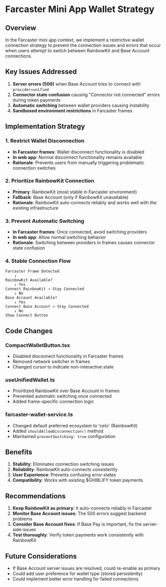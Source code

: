# Farcaster Mini App Wallet Strategy

## Overview

In the Farcaster mini app context, we implement a restrictive wallet connection strategy to prevent the connection issues and errors that occur when users attempt to switch between RainbowKit and Base Account connections.

## Key Issues Addressed

1. **Server errors (500)** when Base Account tries to connect with `provider=unified`
2. **Connector state confusion** causing "Connector not connected" errors during token payments
3. **Automatic switching** between wallet providers causing instability
4. **Sandboxed environment restrictions** in Farcaster frames

## Implementation Strategy

### 1. Restrict Wallet Disconnection

- **In Farcaster frames**: Wallet disconnect functionality is disabled
- **In web app**: Normal disconnect functionality remains available
- **Rationale**: Prevents users from manually triggering problematic connection switches

### 2. Prioritize RainbowKit Connection

- **Primary**: RainbowKit (most stable in Farcaster environment)
- **Fallback**: Base Account (only if RainbowKit unavailable)
- **Rationale**: RainbowKit auto-connects reliably and works well with the existing infrastructure

### 3. Prevent Automatic Switching

- **In Farcaster frames**: Once connected, avoid switching providers
- **In web app**: Allow normal switching behavior
- **Rationale**: Switching between providers in frames causes connector state confusion

### 4. Stable Connection Flow

```
Farcaster Frame Detected
    ↓
RainbowKit Available?
    ↓ Yes
Connect RainbowKit → Stay Connected
    ↓ No
Base Account Available?
    ↓ Yes
Connect Base Account → Stay Connected
    ↓ No
Show Connect Button
```

## Code Changes

### CompactWalletButton.tsx
- Disabled disconnect functionality in Farcaster frames
- Removed network switcher in frames
- Changed cursor to indicate non-interactive state

### useUnifiedWallet.ts
- Prioritized RainbowKit over Base Account in frames
- Prevented automatic switching once connected
- Added frame-specific connection logic

### farcaster-wallet-service.ts
- Changed default preferred ecosystem to 'celo' (RainbowKit)
- Added `shouldAllowDisconnection()` method
- Maintained `preventSwitching: true` configuration

## Benefits

1. **Stability**: Eliminates connection switching issues
2. **Reliability**: RainbowKit auto-connects consistently
3. **User Experience**: Prevents confusing error states
4. **Compatibility**: Works with existing $GHIBLIFY token payments

## Recommendations

1. **Keep RainbowKit as primary**: It auto-connects reliably in Farcaster
2. **Monitor Base Account issues**: The 500 errors suggest backend problems
3. **Consider Base Account fixes**: If Base Pay is important, fix the server-side issues
4. **Test thoroughly**: Verify token payments work consistently with RainbowKit

## Future Considerations

- If Base Account server issues are resolved, could re-enable as primary
- Could add user preference for wallet type (stored persistently)
- Could implement better error handling for failed connections
